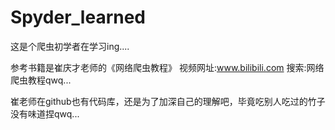 # Spyder_learned
这是个爬虫初学者在学习ing....

参考书籍是崔庆才老师的《网络爬虫教程》
视频网址:www.bilibili.com    搜索:网络爬虫教程qwq...

崔老师在github也有代码库，还是为了加深自己的理解吧，毕竟吃别人吃过的竹子没有味道捏qwq...
